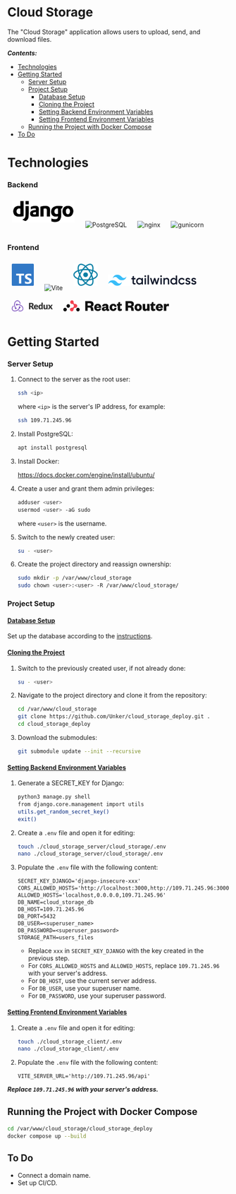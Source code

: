 Cloud Storage
===============

The "Cloud Storage" application allows users to upload, send, and download files.

***Contents:***

- [Technologies](#technologies)
- [Getting Started](#getting-started)
  - [Server Setup](#server-setup)
  - [Project Setup](#project-setup)
    - [Database Setup](#database-setup)
    - [Cloning the Project](#cloning-the-project)
    - [Setting Backend Environment Variables](#env-backend)
    - [Setting Frontend Environment Variables](#env-frontend)
  - [Running the Project with Docker Compose](#run-with-docker)
- [To Do](#to-do)

# Technologies <a name="technologies"></a>

### Backend
<img src="./assets/img/Django_logo.png" alt="Django" title="Django" height="50" style="margin: 10px;">
<img src="https://www.postgresql.org/media/img/about/press/elephant.png" alt="PostgreSQL" title="PostgreSQL" height="50" style="margin: 10px;">
<img src="https://nginx.org/nginx.png" alt="nginx" title="nginx" height="50" style="margin: 10px;">
<img src="https://gunicorn.org/images/logo.jpg" alt="gunicorn" title="gunicorn" height="50" style="margin: 10px;">



### Frontend
<img src="./assets/img/TypeScript_logo.png" alt="TypeScript" title="TypeScript" height="50" style="margin: 10px;">
<img src="https://vitejs.dev/logo-with-shadow.png" alt="Vite" title="Vite" height="50" style="margin: 10px;">
<img src="./assets/img/React_logo_light.svg" alt="React" title="React" height="50" style="margin: 10px;">
<img src="./assets/img/Tailwind_CSS_logo.png" alt="Tailwind" title="Tailwind" height="25" style="margin: 10px;">

<img src="./assets/img/Redux_Logo.png" alt="Redux Toolkit" title="Redux Toolkit" height="25" style="margin: 10px;">
<img src="./assets/img/react-router-color.svg" alt="React Router" title="React Router" height="25" style="margin: 10px;">

# Getting Started <a name="getting-started"></a>

### Server Setup <a name="server-setup"></a>
1. Connect to the server as the root user:
    ```bash
    ssh <ip>
    ```
    where `<ip>` is the server's IP address, for example:
    ```bash
    ssh 109.71.245.96
    ```

1. Install PostgreSQL:
    ```bash
    apt install postgresql
    ```

1. Install Docker:

    https://docs.docker.com/engine/install/ubuntu/

1. Create a user and grant them admin privileges:
    ```bash
    adduser <user>
    usermod <user> -aG sudo
    ```
    where `<user>` is the username.

1. Switch to the newly created user:
    ```bash
    su - <user>
    ```

1. Create the project directory and reassign ownership:
    ```bash
    sudo mkdir -p /var/www/cloud_storage
    sudo chown <user>:<user> -R /var/www/cloud_storage/
    ```

### Project Setup <a name="project-setup"></a>

#### <ins>Database Setup</ins> <a name="database-setup"></a>

Set up the database according to the [instructions](https://github.com/Unker/cloud_storage_server/tree/main?tab=readme-ov-file#%D0%BD%D0%B0%D1%81%D1%82%D1%80%D0%BE%D0%B9%D0%BA%D0%B0-%D0%B1%D0%B4).

#### <ins>Cloning the Project</ins> <a name="cloning-the-project"></a>

1. Switch to the previously created user, if not already done:
    ```bash
    su - <user>
    ```

1. Navigate to the project directory and clone it from the repository:
    ```bash
    cd /var/www/cloud_storage
    git clone https://github.com/Unker/cloud_storage_deploy.git .
    cd cloud_storage_deploy
    ```

1. Download the submodules:
    ```bash
    git submodule update --init --recursive
    ```

#### <ins>Setting Backend Environment Variables</ins> <a name="env-backend"></a>
1. Generate a SECRET_KEY for Django:
   ```bash
   python3 manage.py shell
   from django.core.management import utils
   utils.get_random_secret_key()
   exit()
   ```

1. Create a `.env` file and open it for editing:
   ```bash
   touch ./cloud_storage_server/cloud_storage/.env
   nano ./cloud_storage_server/cloud_storage/.env
   ```

1. Populate the `.env` file with the following content:
   ```
   SECRET_KEY_DJANGO='django-insecure-xxx'
   CORS_ALLOWED_HOSTS='http://localhost:3000,http://109.71.245.96:3000'
   ALLOWED_HOSTS='localhost,0.0.0.0,109.71.245.96'
   DB_NAME=cloud_storage_db
   DB_HOST=109.71.245.96
   DB_PORT=5432
   DB_USER=<superuser_name>
   DB_PASSWORD=<superuser_password>
   STORAGE_PATH=users_files
   ```
    - Replace `xxx` in `SECRET_KEY_DJANGO` with the key created in the previous step.
    - For `CORS_ALLOWED_HOSTS` and `ALLOWED_HOSTS`, replace `109.71.245.96` with your server's address.
    - For `DB_HOST`, use the current server address.
    - For `DB_USER`, use your superuser name.
    - For `DB_PASSWORD`, use your superuser password.

#### <ins>Setting Frontend Environment Variables</ins> <a name="env-frontend"></a>
1. Create a `.env` file and open it for editing:
    ```bash
    touch ./cloud_storage_client/.env
    nano ./cloud_storage_client/.env
    ```

1. Populate the `.env` file with the following content:
    ```
    VITE_SERVER_URL='http://109.71.245.96/api'
    ```
***Replace `109.71.245.96` with your server's address.***

## Running the Project with Docker Compose <a name="run-with-docker"></a>
```bash
cd /var/www/cloud_storage/cloud_storage_deploy
docker compose up --build
```

## To Do <a name="to-do"></a>

+ Connect a domain name.
+ Set up CI/CD.